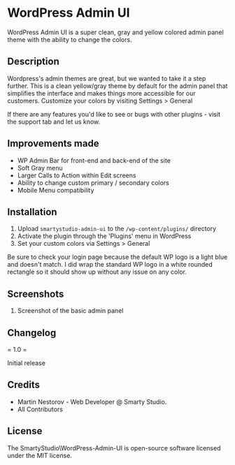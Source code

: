 # WordPress Admin UI

WordPress Admin UI is a super clean, gray and yellow colored admin panel theme with the ability to change the colors.

## Description

Wordpress's admin themes are great, but we wanted to take it a step further. This is a clean yellow/gray theme by default for the admin panel that simplifies the interface and makes things more accessible for our customers. Customize your colors by visiting Settings > General

If there are any features you'd like to see or bugs with other plugins - visit the support tab and let us know.

## Improvements made

* WP Admin Bar for front-end and back-end of the site
* Soft Gray menu
* Larger Calls to Action within Edit screens
* Ability to change custom primary / secondary colors
* Mobile Menu compatibility

## Installation

1. Upload `smartystudio-admin-ui` to the `/wp-content/plugins/` directory
2. Activate the plugin through the 'Plugins' menu in WordPress
3. Set your custom colors via Settings > General

Be sure to check your login page because the default WP logo is a light blue and doesn't match. I did wrap the standard WP logo in a white rounded rectangle so it should show up without any issue on any color.

## Screenshots

1. Screenshot of the basic admin panel

## Changelog

= 1.0 =

Initial release

## Credits

- Martin Nestorov - Web Developer @ Smarty Studio.
- All Contributors

## License

The SmartyStudio\WordPress-Admin-UI is open-source software licensed under the MIT license.
